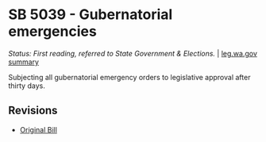# SB 5039 - Gubernatorial emergencies
*Status: First reading, referred to State Government & Elections.* | [leg.wa.gov summary](https://app.leg.wa.gov/billsummary?BillNumber=5039&Year=2021)

Subjecting all gubernatorial emergency orders to legislative approval after thirty days.

## Revisions
* [Original Bill](1/)